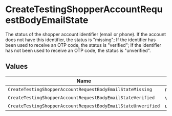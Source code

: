 # CreateTestingShopperAccountRequestBodyEmailState

The status of the shopper account identifier (email or phone). If the account does not have this identifier, the status is "missing"; If the identifier has been used to receive an OTP code, the status is "verified"; If the identifier has not been used to receive an OTP code, the status is "unverified".


## Values

| Name                                                         | Value                                                        |
| ------------------------------------------------------------ | ------------------------------------------------------------ |
| `CreateTestingShopperAccountRequestBodyEmailStateMissing`    | missing                                                      |
| `CreateTestingShopperAccountRequestBodyEmailStateVerified`   | verified                                                     |
| `CreateTestingShopperAccountRequestBodyEmailStateUnverified` | unverified                                                   |